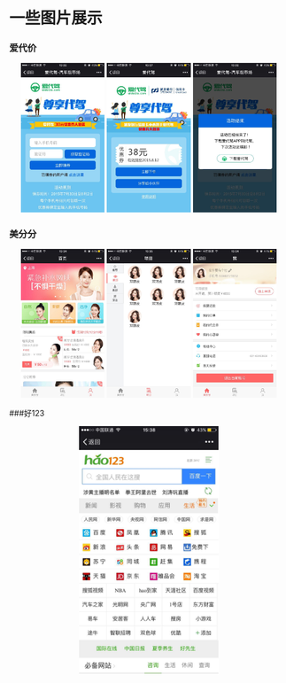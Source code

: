 # 一些图片展示


### 爱代价

<center>
<img src="./showImg/adj-1.jpg" width="30%" />
<img src="./showImg/adj-2.jpg" width="30%" />
<img src="./showImg/adj-3.jpg" width="30%" />
</center>
 
 
### 美分分
 
<center>
<img src="./showImg/mei-01.jpg" width="30%" />
<img src="./showImg/mei-02.jpg" width="30%" />
<img src="./showImg/mei-03.jpg" width="30%" />
</center>


###好123

<center>
<img src="./showImg/ts-hao123.jpg" width="50%" />
</center>
